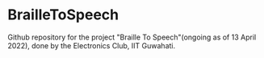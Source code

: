 # BrailleToSpeech

Github repository for the project "Braille To Speech"(ongoing as of 13 April 2022), done by the Electronics Club, IIT Guwahati. 
